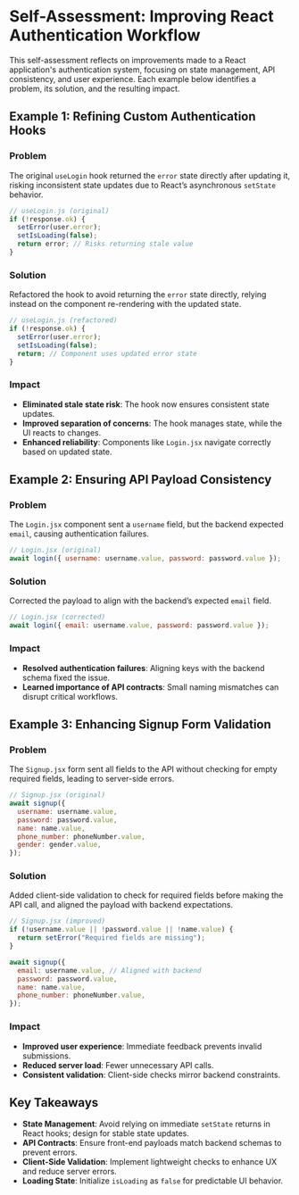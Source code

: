 # Self-Assessment: Improving React Authentication Workflow

This self-assessment reflects on improvements made to a React application's authentication system, focusing on state management, API consistency, and user experience. Each example below identifies a problem, its solution, and the resulting impact.

## Example 1: Refining Custom Authentication Hooks

### Problem
The original `useLogin` hook returned the `error` state directly after updating it, risking inconsistent state updates due to React’s asynchronous `setState` behavior.

```javascript
// useLogin.js (original)
if (!response.ok) {
  setError(user.error);
  setIsLoading(false);
  return error; // Risks returning stale value
}
```

### Solution
Refactored the hook to avoid returning the `error` state directly, relying instead on the component re-rendering with the updated state.

```javascript
// useLogin.js (refactored)
if (!response.ok) {
  setError(user.error);
  setIsLoading(false);
  return; // Component uses updated error state
}
```

### Impact
- **Eliminated stale state risk**: The hook now ensures consistent state updates.
- **Improved separation of concerns**: The hook manages state, while the UI reacts to changes.
- **Enhanced reliability**: Components like `Login.jsx` navigate correctly based on updated state.

## Example 2: Ensuring API Payload Consistency

### Problem
The `Login.jsx` component sent a `username` field, but the backend expected `email`, causing authentication failures.

```javascript
// Login.jsx (original)
await login({ username: username.value, password: password.value });
```

### Solution
Corrected the payload to align with the backend’s expected `email` field.

```javascript
// Login.jsx (corrected)
await login({ email: username.value, password: password.value });
```

### Impact
- **Resolved authentication failures**: Aligning keys with the backend schema fixed the issue.
- **Learned importance of API contracts**: Small naming mismatches can disrupt critical workflows.

## Example 3: Enhancing Signup Form Validation

### Problem
The `Signup.jsx` form sent all fields to the API without checking for empty required fields, leading to server-side errors.

```javascript
// Signup.jsx (original)
await signup({
  username: username.value,
  password: password.value,
  name: name.value,
  phone_number: phoneNumber.value,
  gender: gender.value,
});
```

### Solution
Added client-side validation to check for required fields before making the API call, and aligned the payload with backend expectations.

```javascript
// Signup.jsx (improved)
if (!username.value || !password.value || !name.value) {
  return setError("Required fields are missing");
}

await signup({
  email: username.value, // Aligned with backend
  password: password.value,
  name: name.value,
  phone_number: phoneNumber.value,
});
```

### Impact
- **Improved user experience**: Immediate feedback prevents invalid submissions.
- **Reduced server load**: Fewer unnecessary API calls.
- **Consistent validation**: Client-side checks mirror backend constraints.

## Key Takeaways
- **State Management**: Avoid relying on immediate `setState` returns in React hooks; design for stable state updates.
- **API Contracts**: Ensure front-end payloads match backend schemas to prevent errors.
- **Client-Side Validation**: Implement lightweight checks to enhance UX and reduce server errors.
- **Loading State**: Initialize `isLoading` as `false` for predictable UI behavior.